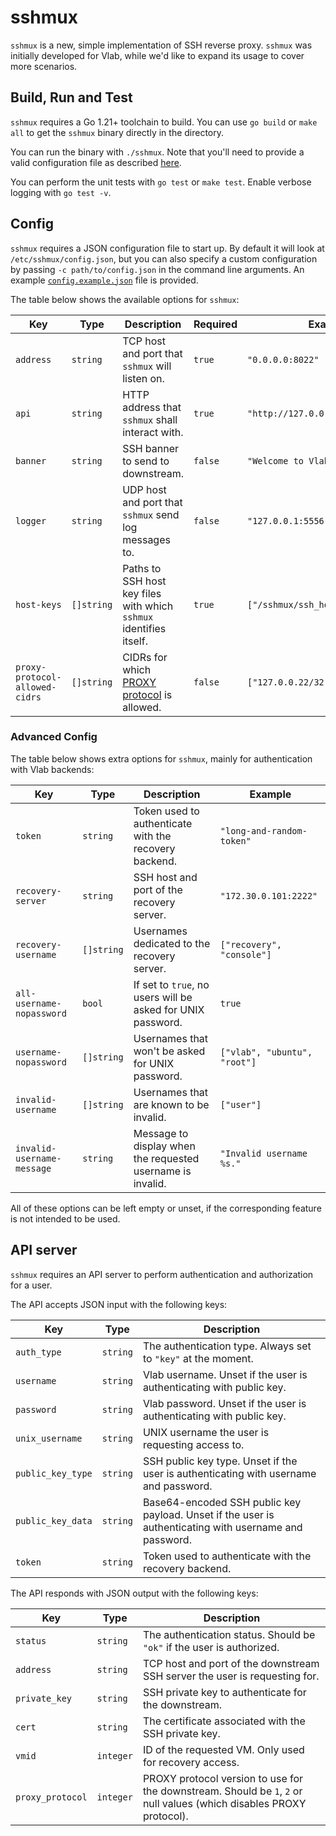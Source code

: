 # sshmux

`sshmux` is a new, simple implementation of SSH reverse proxy. `sshmux` was initially developed for Vlab, while we'd like to expand its usage to cover more scenarios.

## Build, Run and Test

`sshmux` requires a Go 1.21+ toolchain to build. You can use `go build` or `make all` to get the `sshmux` binary directly in the directory.

You can run the binary with `./sshmux`. Note that you'll need to provide a valid configuration file as described [here](#config).

You can perform the unit tests with `go test` or `make test`. Enable verbose logging with `go test -v`.

## Config

`sshmux` requires a JSON configuration file to start up. By default it will look at `/etc/sshmux/config.json`, but you can also specify a custom configuration by passing `-c path/to/config.json` in the command line arguments. An example [`config.example.json`](config.example.json) file is provided.

The table below shows the available options for `sshmux`:

| Key         | Type       | Description                                                        | Required | Example                            |
|-------------|------------|--------------------------------------------------------------------|----------|------------------------------------|
| `address`   | `string`   | TCP host and port that `sshmux` will listen on.                    | `true`   | `"0.0.0.0:8022"`                   |
| `api`       | `string`   | HTTP address that `sshmux` shall interact with.                    | `true`   | `"http://127.0.0.1:5000/ssh"`      |
| `banner`    | `string`   | SSH banner to send to downstream.                                  | `false`  | `"Welcome to Vlab\n"`              |
| `logger`    | `string`   | UDP host and port that `sshmux` send log messages to.              | `false`  | `"127.0.0.1:5556"`                 |
| `host-keys` | `[]string` | Paths to SSH host key files with which `sshmux` identifies itself. | `true`   | `["/sshmux/ssh_host_ed25519_key"]` |
| `proxy-protocol-allowed-cidrs` | `[]string` | CIDRs for which [PROXY protocol](https://www.haproxy.com/blog/use-the-proxy-protocol-to-preserve-a-clients-ip-address) is allowed. | `false` | `["127.0.0.22/32"]` |

### Advanced Config

The table below shows extra options for `sshmux`, mainly for authentication with Vlab backends:

| Key                        | Type       | Description                                                 | Example                      |
|----------------------------|------------|-------------------------------------------------------------|------------------------------|
| `token`                    | `string`   | Token used to authenticate with the recovery backend.       | `"long-and-random-token"`    |
| `recovery-server`          | `string`   | SSH host and port of the recovery server.                   | `"172.30.0.101:2222"`        |
| `recovery-username`        | `[]string` | Usernames dedicated to the recovery server.                 | `["recovery", "console"]`    |
| `all-username-nopassword`  | `bool`     | If set to `true`, no users will be asked for UNIX password. | `true`                       |
| `username-nopassword`      | `[]string` | Usernames that won't be asked for UNIX password.            | `["vlab", "ubuntu", "root"]` |
| `invalid-username`         | `[]string` | Usernames that are known to be invalid.                     | `["user"]`                   |
| `invalid-username-message` | `string`   | Message to display when the requested username is invalid.  | `"Invalid username %s."`     |

All of these options can be left empty or unset, if the corresponding feature is not intended to be used.

## API server

`sshmux` requires an API server to perform authentication and authorization for a user.

The API accepts JSON input with the following keys:

| Key               | Type     | Description                                                                                            |
|-------------------|----------|--------------------------------------------------------------------------------------------------------|
| `auth_type`       | `string` | The authentication type. Always set to `"key"` at the moment.                                          |
| `username`        | `string` | Vlab username. Unset if the user is authenticating with public key.                                    |
| `password`        | `string` | Vlab password. Unset if the user is authenticating with public key.                                    |
| `unix_username`   | `string` | UNIX username the user is requesting access to.                                                        |
| `public_key_type` | `string` | SSH public key type. Unset if the user is authenticating with username and password.                   |
| `public_key_data` | `string` | Base64-encoded SSH public key payload. Unset if the user is authenticating with username and password. |
| `token`           | `string` | Token used to authenticate with the recovery backend.                                                  |

The API responds with JSON output with the following keys:

| Key              | Type      | Description                                                                                                          |
|------------------|-----------|----------------------------------------------------------------------------------------------------------------------|
| `status`         | `string`  | The authentication status. Should be `"ok"` if the user is authorized.                                               |
| `address`        | `string`  | TCP host and port of the downstream SSH server the user is requesting for.                                           |
| `private_key`    | `string`  | SSH private key to authenticate for the downstream.                                                                  |
| `cert`           | `string`  | The certificate associated with the SSH private key.                                                                 |
| `vmid`           | `integer` | ID of the requested VM. Only used for recovery access.                                                               |
| `proxy_protocol` | `integer` | PROXY protocol version to use for the downstream. Should be `1`, `2` or null values (which disables PROXY protocol). |
